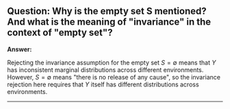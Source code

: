 ## Question: Why is the empty set S mentioned? And what is the meaning of "invariance" in the context of "empty set"?

**Answer:** 

Rejecting the invariance assumption for the empty set $S = \emptyset$ means that $Y$ has inconsistent marginal distributions across different environments. However, $S = \emptyset$ means "there is no release of any cause", so the invariance rejection here requires that $Y$ itself has different distributions across environments.

---
